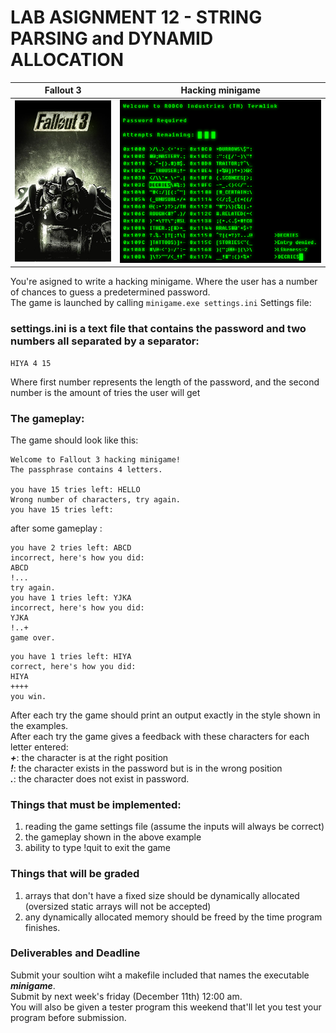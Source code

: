 # LAB ASIGNMENT 12 - STRING PARSING and DYNAMID ALLOCATION
Fallout 3             |  Hacking minigame
:-------------------------:|:-------------------------:
![Fallout 3 cover art](../images/Fallout_3_cover_art.png)|  ![Hacking minigame](../images/fallout_hacking_minigame.png)

You're asigned to write a hacking minigame. Where the user has a number of chances to guess a predetermined password.  
The game is launched by calling  ``minigame.exe settings.ini``
Settings file:

### settings.ini is a text file that contains the password and two numbers all separated by a separator:
```
HIYA 4 15
```
Where first number represents the length of the password, and the second number is the amount of tries the user will get

### The gameplay:
The game should look like this:
```
Welcome to Fallout 3 hacking minigame!
The passphrase contains 4 letters.

you have 15 tries left: HELLO
Wrong number of characters, try again.
you have 15 tries left:
```
after some gameplay :
```
you have 2 tries left: ABCD
incorrect, here's how you did:
ABCD
!...
try again.
you have 1 tries left: YJKA
incorrect, here's how you did:
YJKA
!..+
game over.
```
```
you have 1 tries left: HIYA
correct, here's how you did:
HIYA
++++
you win.
```

After each try the game should print an output exactly in the style shown in the examples.  
After each try the game gives a feedback with these characters for each letter entered:  
***+***: the character is at the right position  
***!***: the character exists in the password but is in the wrong position  
***.***: the character does not exist in password.

### Things that must be implemented:
1. reading the game settings file (assume the inputs will always be correct)
2. the gameplay shown in the above example
3. ability to type !quit to exit the game

### Things that will be graded
1. arrays that don't have a fixed size should be dynamically allocated (oversized static arrays will not be accepted)
2. any dynamically allocated memory should be freed by the time program finishes.


### Deliverables and Deadline
Submit your soultion wiht a makefile included that names the executable ***minigame***.  
Submit by next week's friday (December 11th) 12:00 am.  
You will also be given a tester program this weekend that'll let you test your program before submission.  



